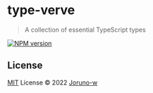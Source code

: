 # type-verve

> A collection of essential TypeScript types

[![NPM version](https://img.shields.io/badge/npm-v1.0.4-red)](https://www.npmjs.com/package/pkg-name)

## License

[MIT](./LICENSE) License © 2022 [Joruno-w](https://github.com/Joruno-w)